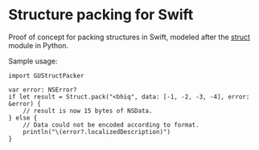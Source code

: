 # Structure packing for Swift

Proof of concept for packing structures in Swift, modeled after the [struct](https://docs.python.org/2/library/struct.html) module in Python.

Sample usage:

    import GUStructPacker
    
    var error: NSError?
    if let result = Struct.pack("<bhiq", data: [-1, -2, -3, -4], error: &error) {
        // result is now 15 bytes of NSData.
    } else {
        // Data could not be encoded according to format.
        println("\(error?.localizedDescription)")
    }
